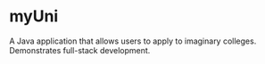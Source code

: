 # myUni
A Java application that allows users to apply to imaginary colleges. Demonstrates full-stack development.
